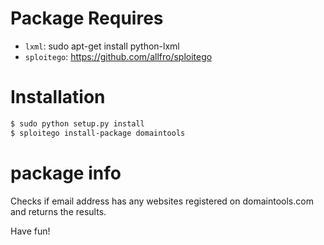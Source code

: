 # Package Requires

* `lxml`: sudo apt-get install python-lxml
* `sploitego`: https://github.com/allfro/sploitego


# Installation

```bash
$ sudo python setup.py install
$ sploitego install-package domaintools
```

# package info

Checks if email address has any websites registered on domaintools.com and returns the results.

Have fun!
